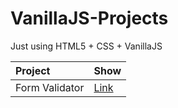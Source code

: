 # VanillaJS-Projects
Just using HTML5 + CSS + VanillaJS

|Project |Show|
|:---- |:----|
|Form Validator | [Link](https://dorogono.github.io/formValidaor/) |
